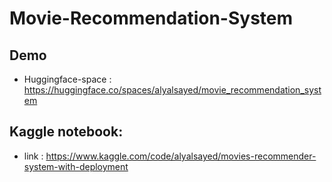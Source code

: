 # Movie-Recommendation-System
## Demo 
- Huggingface-space : https://huggingface.co/spaces/alyalsayed/movie_recommendation_system

## Kaggle notebook:
- link : https://www.kaggle.com/code/alyalsayed/movies-recommender-system-with-deployment


